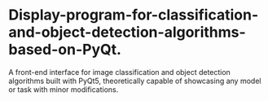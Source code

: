 # Display-program-for-classification-and-object-detection-algorithms-based-on-PyQt.
A front-end interface for image classification and object detection algorithms built with PyQt5, theoretically capable of showcasing any model or task with minor modifications.
